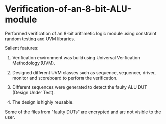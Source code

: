 # Verification-of-an-8-bit-ALU-module
Performed verification of an 8-bit arithmetic logic module using constraint random testing and UVM libraries.   

Salient features: 

1. Verification environment was build using Universal Verification Methodology (UVM). 

2. Designed different UVM classes such as sequence, sequencer, driver, monitor and scoreboard to perform the verification.  

3. Different sequences were generated to detect the faulty ALU DUT (Design Under Test). 

4. The design is highly reusable.

Some of the files from "faulty DUTs" are encrypted and are not visible to the user.
